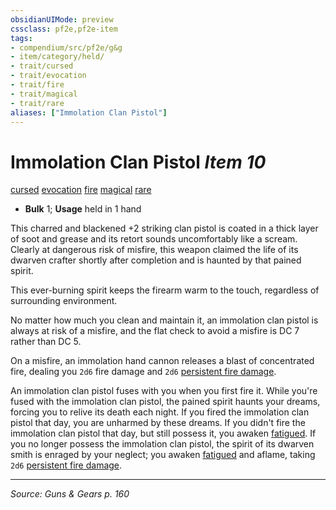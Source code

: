 ```yaml
---
obsidianUIMode: preview
cssclass: pf2e,pf2e-item
tags:
- compendium/src/pf2e/g&g
- item/category/held/
- trait/cursed
- trait/evocation
- trait/fire
- trait/magical
- trait/rare
aliases: ["Immolation Clan Pistol"]
---
```

# Immolation Clan Pistol *Item 10*  
[cursed](rules/traits/cursed-gmg.md "Cursed Item Trait")  [evocation](rules/traits/evocation.md "Evocation School Trait")  [fire](rules/traits/fire.md "Fire Energy & Element Trait")  [magical](rules/traits/magical.md "Magical Item Trait")  [rare](rules/traits/rare.md "Rare Rarity Trait")  

- **Bulk** 1; **Usage** held in 1 hand

This charred and blackened +2 striking clan pistol is coated in a thick layer of soot and grease and its retort sounds uncomfortably like a scream. Clearly at dangerous risk of misfire, this weapon claimed the life of its dwarven crafter shortly after completion and is haunted by that pained spirit.

This ever-burning spirit keeps the firearm warm to the touch, regardless of surrounding environment.

No matter how much you clean and maintain it, an immolation clan pistol is always at risk of a misfire, and the flat check to avoid a misfire is DC 7 rather than DC 5.

On a misfire, an immolation hand cannon releases a blast of concentrated fire, dealing you `2d6` fire damage and `2d6` [persistent fire damage](rules/conditions.md#Persistent%20Damage).

An immolation clan pistol fuses with you when you first fire it. While you're fused with the immolation clan pistol, the pained spirit haunts your dreams, forcing you to relive its death each night. If you fired the immolation clan pistol that day, you are unharmed by these dreams. If you didn't fire the immolation clan pistol that day, but still possess it, you awaken [fatigued](rules/conditions.md#Fatigued). If you no longer possess the immolation clan pistol, the spirit of its dwarven smith is enraged by your neglect; you awaken [fatigued](rules/conditions.md#Fatigued) and aflame, taking `2d6` [persistent fire damage](rules/conditions.md#Persistent%20Damage).


---
*Source: Guns & Gears p. 160*